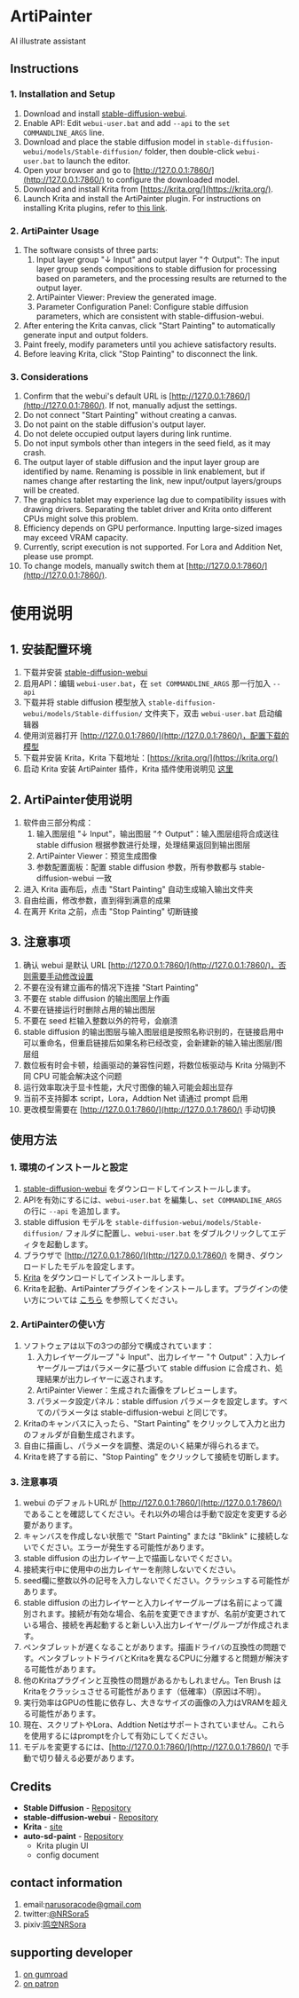 # ArtiPainter
AI illustrate assistant

## Instructions

### 1. Installation and Setup
1. Download and install [stable-diffusion-webui](https://github.com/AUTOMATIC1111/stable-diffusion-webui).
2. Enable API: Edit `webui-user.bat` and add `--api` to the `set COMMANDLINE_ARGS` line.
3. Download and place the stable diffusion model in `stable-diffusion-webui/models/Stable-diffusion/` folder, then double-click `webui-user.bat` to launch the editor.
4. Open your browser and go to [http://127.0.0.1:7860/](http://127.0.0.1:7860/) to configure the downloaded model.
5. Download and install Krita from [https://krita.org/](https://krita.org/).
6. Launch Krita and install the ArtiPainter plugin. For instructions on installing Krita plugins, refer to [this link](https://docs.krita.org/en/user_manual/python_scripting/install_custom_python_plugin.html#how-to-install-a-python-plugin).

### 2. ArtiPainter Usage
1. The software consists of three parts:
   1. Input layer group "↓ Input" and output layer "↑ Output": The input layer group sends compositions to stable diffusion for processing based on parameters, and the processing results are returned to the output layer.
   2. ArtiPainter Viewer: Preview the generated image.
   3. Parameter Configuration Panel: Configure stable diffusion parameters, which are consistent with stable-diffusion-webui.
2. After entering the Krita canvas, click "Start Painting" to automatically generate input and output folders.
3. Paint freely, modify parameters until you achieve satisfactory results.
4. Before leaving Krita, click "Stop Painting" to disconnect the link.

### 3. Considerations
1. Confirm that the webui's default URL is [http://127.0.0.1:7860/](http://127.0.0.1:7860/). If not, manually adjust the settings.
2. Do not connect "Start Painting" without creating a canvas.
3. Do not paint on the stable diffusion's output layer.
4. Do not delete occupied output layers during link runtime.
5. Do not input symbols other than integers in the seed field, as it may crash.
6. The output layer of stable diffusion and the input layer group are identified by name. Renaming is possible in link enablement, but if names change after restarting the link, new input/output layers/groups will be created.
7. The graphics tablet may experience lag due to compatibility issues with drawing drivers. Separating the tablet driver and Krita onto different CPUs might solve this problem.
8. Efficiency depends on GPU performance. Inputting large-sized images may exceed VRAM capacity.
9. Currently, script execution is not supported. For Lora and Addition Net, please use prompt.
10. To change models, manually switch them at [http://127.0.0.1:7860/](http://127.0.0.1:7860/).


# 使用说明

## 1. 安装配置环境
1. 下载并安装 [stable-diffusion-webui](https://github.com/AUTOMATIC1111/stable-diffusion-webui)
2. 启用API：编辑 `webui-user.bat`，在 `set COMMANDLINE_ARGS` 那一行加入 `--api`
3. 下载并将 stable diffusion 模型放入 `stable-diffusion-webui/models/Stable-diffusion/` 文件夹下，双击 `webui-user.bat` 启动编辑器
4. 使用浏览器打开 [http://127.0.0.1:7860/](http://127.0.0.1:7860/)，配置下载的模型
5. 下载并安装 Krita，Krita 下载地址：[https://krita.org/](https://krita.org/)
6. 启动 Krita 安装 ArtiPainter 插件，Krita 插件使用说明见 [这里](https://docs.krita.org/en/user_manual/python_scripting/install_custom_python_plugin.html#how-to-install-a-python-plugin)

## 2. ArtiPainter使用说明
1. 软件由三部分构成：
   1. 输入图层组 "↓ Input"，输出图层 “↑ Output”：输入图层组将合成送往 stable diffusion 根据参数进行处理，处理结果返回到输出图层
   2. ArtiPainter Viewer：预览生成图像
   3. 参数配置面板：配置 stable diffusion 参数，所有参数都与 stable-diffusion-webui 一致
2. 进入 Krita 画布后，点击 "Start Painting" 自动生成输入输出文件夹
3. 自由绘画，修改参数，直到得到满意的成果
4. 在离开 Krita 之前，点击 "Stop Painting" 切断链接

## 3. 注意事项
1. 确认 webui 是默认 URL [http://127.0.0.1:7860/](http://127.0.0.1:7860/)，否则需要手动修改设置
2. 不要在没有建立画布的情况下连接 "Start Painting"
3. 不要在 stable diffusion 的输出图层上作画
4. 不要在链接运行时删除占用的输出图层
5. 不要在 seed 栏输入整数以外的符号，会崩溃
6. stable diffusion 的输出图层与输入图层组是按照名称识别的，在链接启用中可以重命名，但重启链接后如果名称已经改变，会新建新的输入输出图层/图层组
7. 数位板有时会卡顿，绘画驱动的兼容性问题，将数位板驱动与 Krita 分隔到不同 CPU 可能会解决这个问题
8. 运行效率取决于显卡性能，大尺寸图像的输入可能会超出显存
9. 当前不支持脚本 script，Lora，Addtion Net 请通过 prompt 启用
10. 更改模型需要在 [http://127.0.0.1:7860/](http://127.0.0.1:7860/) 手动切换


## 使用方法

### 1. 環境のインストールと設定
1. [stable-diffusion-webui](https://github.com/AUTOMATIC1111/stable-diffusion-webui) をダウンロードしてインストールします。
2. APIを有効にするには、`webui-user.bat` を編集し、`set COMMANDLINE_ARGS` の行に `--api` を追加します。
3. stable diffusion モデルを `stable-diffusion-webui/models/Stable-diffusion/` フォルダに配置し、`webui-user.bat` をダブルクリックしてエディタを起動します。
4. ブラウザで [http://127.0.0.1:7860/](http://127.0.0.1:7860/) を開き、ダウンロードしたモデルを設定します。
5. [Krita](https://krita.org/) をダウンロードしてインストールします。
6. Kritaを起動、ArtiPainterプラグインをインストールします。プラグインの使い方については [こちら](https://docs.krita.org/en/user_manual/python_scripting/install_custom_python_plugin.html#how-to-install-a-python-plugin) を参照してください。

### 2. ArtiPainterの使い方
1. ソフトウェアは以下の3つの部分で構成されています：
   1. 入力レイヤーグループ "↓ Input"、出力レイヤー "↑ Output"：入力レイヤーグループはパラメータに基づいて stable diffusion に合成され、処理結果が出力レイヤーに返されます。
   2. ArtiPainter Viewer：生成された画像をプレビューします。
   3. パラメータ設定パネル：stable diffusion パラメータを設定します。すべてのパラメータは stable-diffusion-webui と同じです。
2. Kritaのキャンバスに入ったら、"Start Painting" をクリックして入力と出力のフォルダが自動生成されます。
3. 自由に描画し、パラメータを調整、満足のいく結果が得られるまで。
4. Kritaを終了する前に、"Stop Painting" をクリックして接続を切断します。

### 3. 注意事項
1. webui のデフォルトURLが [http://127.0.0.1:7860/](http://127.0.0.1:7860/) であることを確認してください。それ以外の場合は手動で設定を変更する必要があります。
2. キャンバスを作成しない状態で "Start Painting" または "Bklink" に接続しないでください。エラーが発生する可能性があります。
3. stable diffusion の出力レイヤー上で描画しないでください。
4. 接続実行中に使用中の出力レイヤーを削除しないでください。
5. seed欄に整数以外の記号を入力しないでください。クラッシュする可能性があります。
6. stable diffusion の出力レイヤーと入力レイヤーグループは名前によって識別されます。接続が有効な場合、名前を変更できますが、名前が変更されている場合、接続を再起動すると新しい入出力レイヤー/グループが作成されます。
7. ペンタブレットが遅くなることがあります。描画ドライバの互換性の問題です。ペンタブレットドライバとKritaを異なるCPUに分離すると問題が解決する可能性があります。
8. 他のKritaプラグインと互換性の問題があるかもしれません。Ten Brush はKritaをクラッシュさせる可能性があります（低確率）（原因は不明）。
9. 実行効率はGPUの性能に依存し、大きなサイズの画像の入力はVRAMを超える可能性があります。
10. 現在、スクリプトやLora、Addtion Netはサポートされていません。これらを使用するにはpromptを介して有効にしてください。
11. モデルを変更するには、[http://127.0.0.1:7860/](http://127.0.0.1:7860/) で手動で切り替える必要があります。

## Credits

- **Stable Diffusion** - [Repository](https://github.com/CompVis/stable-diffusion)
- **stable-diffusion-webui** - [Repository](https://github.com/AUTOMATIC1111/stable-diffusion-webui)
- **Krita** - [site](https://krita.org)
- **auto-sd-paint** - [Repository](https://github.com/Interpause/auto-sd-paint-ext)
  - Krita plugin UI
  - config document

## contact information
1. email:narusoracode@gmail.com
2. twitter:[@NRSora5](https://twitter.com/NRSora5)
3. pixiv:[鸣空NRSora](https://www.pixiv.net/users/4855599)

## supporting developer
1. [on gumroad](https://narusora.gumroad.com/)
2. [on patron](patreon.com/NaruSora)

